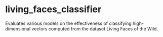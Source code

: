 # living_faces_classifier
Evaluates various models on the effectiveness of classifying high-dimensional vectors computed from the dataset Living Faces of the Wild.
